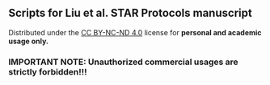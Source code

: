 ## Scripts for Liu et al. STAR Protocols manuscript

Distributed under the [CC BY-NC-ND 4.0](https://creativecommons.org/licenses/by-nc-nd/4.0/ "CC BY-NC-ND")
license for **personal and academic usage only.**

### IMPORTANT NOTE: Unauthorized commercial usages are strictly forbidden!!!

